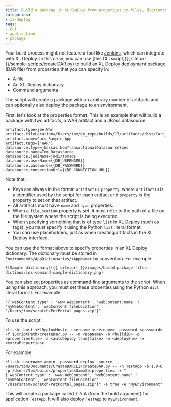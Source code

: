 ```yaml
---
title: Build a package in XL Deploy from properties in files, dictionaries, and command arguments
categories:
- xl-deploy
tags:
- CLI
- application
- package
---
```


Your build process might not feature a tool like [Jenkins](https://wiki.jenkins-ci.org/display/JENKINS/XL+Deploy+Plugin), which can integrate with XL Deploy. In this case, you can use [this CLI script]({{ site.url }}/sample-scripts/createDAR.py) to build an XL Deploy deployment package (DAR file) from properties that you can specify in:

* A file
* An XL Deploy dictionary
* Command arguments

The script will create a package with an arbitrary number of artifacts and can optionally also deploy the package to an environment.

First, let's look at the properties format. This is an example that will build a package with two artifacts, a WAR artifact and a JBoss datasource:

	artifact.type=jee.War
	artifact.fileLocation=/Users/tom/qb_repo/builds/17/artifacts/dist/Cars_Sample_App.war
	artifact.name=Cars_Sample_App
	artifact.tags=['WAR']
	datasource.type=jbossas.NonTransactionalDatasourceSpec
	datasource.name=Tom_Datasource
	datasource.jndiName=jndi/tomsds
	datasource.userName={{DB_USERNAME}}
	datasource.password={{DB_PASSWORD}}
	datasource.connectionUrl={{DB_CONNECTION_URL}}

Note that:

* Keys are always in the format `artifactID.property`, where `artifactID` is a identifier used by the script for each artifact and `property` is the property to set on that artifact.
* All artifacts must have `name` and `type` properties.
* When a `fileLocation` property is set, it must refer to the path of a file on the file system where the script is being executed.
* When specifying something that is of type `list` in XL Deploy (such as tags), you must specify it using the Python `list` literal format.
* You can use placeholders, just as when creating artifacts in the XL Deploy interface.

You can use the format above to specify properties in an XL Deploy dictionary. The dictionary must be stored in `Environments/AppDictionaries/<AppName>` by convention. For example:

    ![Sample dictionary]({{ site.url }}/images/build-package-files-dictionaries-command-sample-dictionary.png)

You can also set properties as command-line arguments to the script. When using this approach, you must set these properties using the Python `dict` literal format. For example:

    "{'webContent.type' : 'www.WebContent', 'webContent.name' : 'myWebContent', 'webContent.fileLocation' : '/Users/tom/scratch/PetPortal_pages.zip'}"

To use the script:

    cli.sh -host <XLDeployHost> -username <username> -password <password> -f $ScriptPath/createDar.py -- -n <appName> -b <buildID> -p <propertiesFile> -a <autoDeploy true|false> -e <deployEnv> -x <extraProperties>

For example:

    cli.sh -username admin -password deploy -source /Users/tom/Documents/CreateDARCLI/createDAR.py -- -n TestApp -b 1.0-6 -p /Users/tom/builds/propertiesSample.properties -x "{'webContent.type' : 'www.WebContent', 'webContent.name' : 'myWebContent', 'webContent.fileLocation' : '/Users/tom/scratch/PetPortal_pages.zip'}" -a true -e "MyEnvironment"

This will create a package called `1.0-6` (from the build argument) for application `TestApp`. It will also deploy `TestApp` to `MyEnvironment`.
